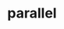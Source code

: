 ---
title: "parallel"
layout: cache
categories: [package, v0.18.1]
meta: {"versions": ["20210922"], "compilers": ["gcc@=7.3.1"], "oss": ["amzn2"], "platforms": ["linux"], "targets": ["aarch64", "graviton2", "x86_64_v3", "x86_64_v4"], "stacks": ["aws-isc", "aws-isc-aarch64", "root"], "num_specs": 4, "num_specs_by_stack": {"aws-isc": 2, "root": 4, "aws-isc-aarch64": 2}}
spec_details: [{"hash": "t3pvvgkex4mw2ndo72hp7aavhnmkd6rw", "compiler": "gcc@=7.3.1", "versions": ["20210922"], "os": "amzn2", "platform": "linux", "target": "x86_64_v4", "variants": [], "stacks": ["aws-isc", "root"], "size": "-", "tarball": "https://binaries.spack.io/v0.18.1/build_cache/linux-amzn2-x86_64_v4/gcc-7.3.1/parallel-20210922/linux-amzn2-x86_64_v4-gcc-7.3.1-parallel-20210922-t3pvvgkex4mw2ndo72hp7aavhnmkd6rw.spack"}, {"hash": "yzv4eisext6odzwj4cev57rb7w5v4tg6", "compiler": "gcc@=7.3.1", "versions": ["20210922"], "os": "amzn2", "platform": "linux", "target": "graviton2", "variants": [], "stacks": ["aws-isc-aarch64", "root"], "size": "-", "tarball": "https://binaries.spack.io/v0.18.1/build_cache/linux-amzn2-graviton2/gcc-7.3.1/parallel-20210922/linux-amzn2-graviton2-gcc-7.3.1-parallel-20210922-yzv4eisext6odzwj4cev57rb7w5v4tg6.spack"}, {"hash": "yzptumg6louvok2olkt5n566ql65r2ax", "compiler": "gcc@=7.3.1", "versions": ["20210922"], "os": "amzn2", "platform": "linux", "target": "aarch64", "variants": [], "stacks": ["aws-isc-aarch64", "root"], "size": "-", "tarball": "https://binaries.spack.io/v0.18.1/build_cache/linux-amzn2-aarch64/gcc-7.3.1/parallel-20210922/linux-amzn2-aarch64-gcc-7.3.1-parallel-20210922-yzptumg6louvok2olkt5n566ql65r2ax.spack"}, {"hash": "axs5bc3iwzgoxnuqlj643b7ykinikc3w", "compiler": "gcc@=7.3.1", "versions": ["20210922"], "os": "amzn2", "platform": "linux", "target": "x86_64_v3", "variants": [], "stacks": ["aws-isc", "root"], "size": "-", "tarball": "https://binaries.spack.io/v0.18.1/build_cache/linux-amzn2-x86_64_v3/gcc-7.3.1/parallel-20210922/linux-amzn2-x86_64_v3-gcc-7.3.1-parallel-20210922-axs5bc3iwzgoxnuqlj643b7ykinikc3w.spack"}]
---